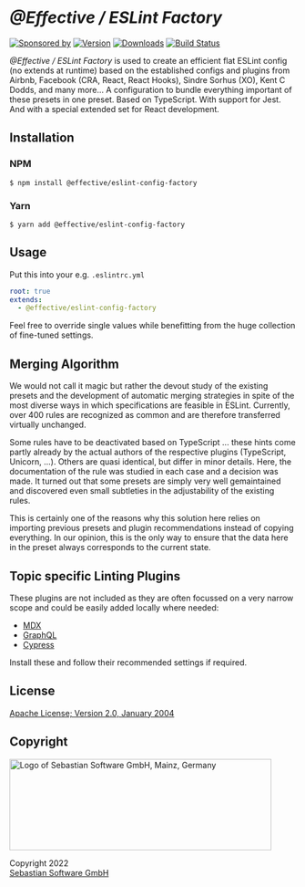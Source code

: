 # _@Effective / ESLint Factory_

[![Sponsored by][sponsor-img]][sponsor] [![Version][npm-version-img]][npm] [![Downloads][npm-downloads-img]][npm] [![Build Status][github-img]][github]

_@Effective / ESLint Factory_ is used to create an efficient flat ESLint config (no extends at runtime) based on the established configs and plugins from Airbnb, Facebook (CRA, React, React Hooks), Sindre Sorhus (XO), Kent C Dodds, and many more... A configuration to bundle everything important of these presets in one preset. Based on TypeScript. With support for Jest. And with a special extended set for React development.

[sponsor]: https://www.sebastian-software.de
[sponsor-img]: https://badgen.net/badge/Sponsored%20by/Sebastian%20Software/c41e54
[npm]: https://www.npmjs.com/package/@effective/eslint-config-factory
[npm-downloads-img]: https://badgen.net/npm/dm/@effective/eslint-config-factory
[npm-version-img]: https://badgen.net/npm/v/@effective/eslint-config-factory
[github]: https://github.com/sebastian-software/effective-eslint-config-factory/actions
[github-img]: https://badgen.net/github/status/sebastian-software/effective-eslint-config-factory?label=tests&icon=github

## Installation

### NPM

```console
$ npm install @effective/eslint-config-factory
```

### Yarn

```console
$ yarn add @effective/eslint-config-factory
```

## Usage

Put this into your e.g. `.eslintrc.yml`

```yaml
root: true
extends:
  - @effective/eslint-config-factory
```

Feel free to override single values while benefitting from the huge collection of fine-tuned settings.

## Merging Algorithm

We would not call it magic but rather the devout study of the existing presets and the development of automatic merging strategies in spite of the most diverse ways in which specifications are feasible in ESLint.  Currently, over 400 rules are recognized as common and are therefore transferred virtually unchanged.

Some rules have to be deactivated based on TypeScript ... these hints come partly already by the actual authors of the respective plugins (TypeScript, Unicorn, ...). Others are quasi identical, but differ in minor details. Here, the documentation of the rule was studied in each case and a decision was made. It turned out that some presets are simply very well gemaintained and discovered even small subtleties in the adjustability of the existing rules.

This is certainly one of the reasons why this solution here relies on importing previous presets and plugin recommendations instead of copying everything. In our opinion, this is the only way to ensure that the data here in the preset always corresponds to the current state.

## Topic specific Linting Plugins

These plugins are not included as they are often focussed on a very narrow scope and could be easily added locally where needed:

- [MDX](https://www.npmjs.com/package/eslint-plugin-mdx)
- [GraphQL](https://www.npmjs.com/package/@graphql-eslint/eslint-plugin)
- [Cypress](https://www.npmjs.com/package/eslint-plugin-cypress)

Install these and follow their recommended settings if required.

## License

[Apache License; Version 2.0, January 2004](http://www.apache.org/licenses/LICENSE-2.0)

## Copyright

<img src="https://cdn.rawgit.com/sebastian-software/sebastian-software-brand/0d4ec9d6/sebastiansoftware-en.svg" alt="Logo of Sebastian Software GmbH, Mainz, Germany" width="460" height="160"/>

Copyright 2022<br/>[Sebastian Software GmbH](https://www.sebastian-software.de)
